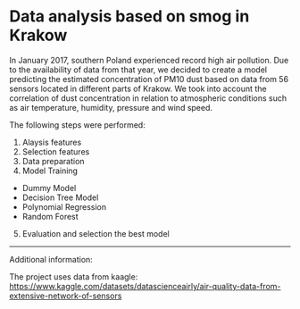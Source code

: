 # **Data analysis based on smog in Krakow**

In January 2017, southern Poland experienced record high air pollution. Due to the availability of data from that year, we decided to create a model predicting the estimated concentration of PM10 dust based on data from 56 sensors located in different parts of Krakow. We took into account the correlation of dust concentration in relation to atmospheric conditions such as air temperature, humidity, pressure and wind speed.

The following steps were performed:

1.   Alaysis features
2.   Selection features
3.   Data preparation
4.   Model Training
   *   Dummy Model
   *   Decision Tree Model
   *   Polynomial Regression
   *   Random Forest
5.   Evaluation and selection the best model

---

Additional information:

The project uses data from kaagle: https://www.kaggle.com/datasets/datascienceairly/air-quality-data-from-extensive-network-of-sensors
